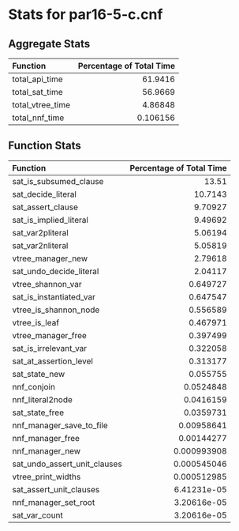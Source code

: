 # Stats for par16-5-c.cnf

## Aggregate Stats
| Function         |   Percentage of Total Time |
|:-----------------|---------------------------:|
| total_api_time   |                  61.9416   |
| total_sat_time   |                  56.9669   |
| total_vtree_time |                   4.86848  |
| total_nnf_time   |                   0.106156 |

## Function Stats
| Function                     |   Percentage of Total Time |
|:-----------------------------|---------------------------:|
| sat_is_subsumed_clause       |               13.51        |
| sat_decide_literal           |               10.7143      |
| sat_assert_clause            |                9.70927     |
| sat_is_implied_literal       |                9.49692     |
| sat_var2pliteral             |                5.06194     |
| sat_var2nliteral             |                5.05819     |
| vtree_manager_new            |                2.79618     |
| sat_undo_decide_literal      |                2.04117     |
| vtree_shannon_var            |                0.649727    |
| sat_is_instantiated_var      |                0.647547    |
| vtree_is_shannon_node        |                0.556589    |
| vtree_is_leaf                |                0.467971    |
| vtree_manager_free           |                0.397499    |
| sat_is_irrelevant_var        |                0.322058    |
| sat_at_assertion_level       |                0.313177    |
| sat_state_new                |                0.055755    |
| nnf_conjoin                  |                0.0524848   |
| nnf_literal2node             |                0.0416159   |
| sat_state_free               |                0.0359731   |
| nnf_manager_save_to_file     |                0.00958641  |
| nnf_manager_free             |                0.00144277  |
| nnf_manager_new              |                0.000993908 |
| sat_undo_assert_unit_clauses |                0.000545046 |
| vtree_print_widths           |                0.000512985 |
| sat_assert_unit_clauses      |                6.41231e-05 |
| nnf_manager_set_root         |                3.20616e-05 |
| sat_var_count                |                3.20616e-05 |